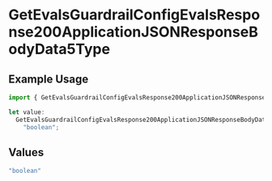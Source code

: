 # GetEvalsGuardrailConfigEvalsResponse200ApplicationJSONResponseBodyData5Type

## Example Usage

```typescript
import { GetEvalsGuardrailConfigEvalsResponse200ApplicationJSONResponseBodyData5Type } from "@orq-ai/node/models/operations";

let value:
  GetEvalsGuardrailConfigEvalsResponse200ApplicationJSONResponseBodyData5Type =
    "boolean";
```

## Values

```typescript
"boolean"
```